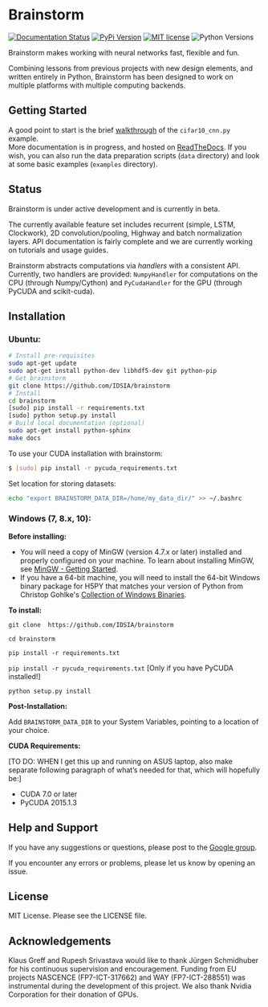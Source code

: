 Brainstorm
==========

[![Documentation Status](https://img.shields.io/badge/docs-latest-brightgreen.svg?style=flat-square)](http://brainstorm.readthedocs.org/en/latest)
[![PyPi Version](https://img.shields.io/pypi/v/brainstorm.svg?style=flat-square)](https://pypi.python.org/pypi/brainstorm)
[![MIT license](https://img.shields.io/github/license/mashape/apistatus.svg?style=flat-square)](http://choosealicense.com/licenses/mit)
![Python Versions](https://img.shields.io/pypi/pyversions/brainstorm.svg?style=flat-square)

Brainstorm makes working with neural networks fast, flexible and fun.

Combining lessons from previous projects with new design elements, and written entirely in Python, Brainstorm has been designed to work on multiple platforms with multiple computing backends.


Getting Started
---------------
A good point to start is the brief [walkthrough](https://brainstorm.readthedocs.org/en/latest/walkthrough.html) of the ``cifar10_cnn.py`` example.  
More documentation is in progress, and hosted on [ReadTheDocs](https://brainstorm.readthedocs.org/en/latest/).
If you wish, you can also run the data preparation scripts (``data`` directory) and look at some basic examples (``examples`` directory).

Status
------
Brainstorm is under active development and is currently in beta. 

The currently available feature set includes recurrent (simple, LSTM, Clockwork), 2D convolution/pooling, Highway and batch normalization layers. API documentation is fairly complete and we are currently working on tutorials and usage guides.

Brainstorm abstracts computations via *handlers* with a consistent API. Currently, two handlers are provided: `NumpyHandler` for computations on the CPU (through Numpy/Cython) and `PyCudaHandler` for the GPU (through PyCUDA and scikit-cuda).

Installation
------------

### Ubuntu:

```bash
# Install pre-requisites
sudo apt-get update
sudo apt-get install python-dev libhdf5-dev git python-pip
# Get brainstorm
git clone https://github.com/IDSIA/brainstorm
# Install
cd brainstorm
[sudo] pip install -r requirements.txt
[sudo] python setup.py install
# Build local documentation (optional)
sudo apt-get install python-sphinx
make docs
```
To use your CUDA installation with brainstorm:
```bash
$ [sudo] pip install -r pycuda_requirements.txt
```
Set location for storing datasets:
```bash
echo "export BRAINSTORM_DATA_DIR=/home/my_data_dir/" >> ~/.bashrc
```

### Windows (7, 8.x, 10): 

**Before installing:**

- You will need a copy of MinGW (version 4.7.x or later) installed and properly configured on your machine. To learn about installing MinGW, see [MinGW - Getting Started](http://www.mingw.org/wiki/Getting_Started).
- If you have a 64-bit machine, you will need to install the 64-bit Windows binary package for H5PY that matches your version of Python from Christop Gohlke's [Collection of Windows Binaries](http://www.lfd.uci.edu/~gohlke/pythonlibs/#h5py).

**To install:**

`git clone  https://github.com/IDSIA/brainstorm`

`cd brainstorm`

`pip install -r requirements.txt`

`pip install -r pycuda_requirements.txt` [Only if you have PyCUDA installed!]

`python setup.py install`

**Post-Installation:**

Add `BRAINSTORM_DATA_DIR` to your System Variables, pointing to a location of your choice.

**CUDA Requirements:**

[TO DO: WHEN I get this up and running on ASUS laptop, also make separate following paragraph of what’s needed for that, which will hopefully be:]

- CUDA 7.0 or later
- PyCUDA 2015.1.3


Help and Support
----------------

If you have any suggestions or questions, please post to the [Google group](https://groups.google.com/forum/#!forum/mailstorm).

If you encounter any errors or problems, please let us know by opening an issue.

License
-------

MIT License. Please see the LICENSE file.

Acknowledgements
----------------

Klaus Greff and Rupesh Srivastava would like to thank Jürgen Schmidhuber for his continuous supervision and encouragement.
Funding from EU projects NASCENCE (FP7-ICT-317662) and WAY (FP7-ICT-288551) was instrumental during the development of this project.
We also thank Nvidia Corporation for their donation of GPUs.
